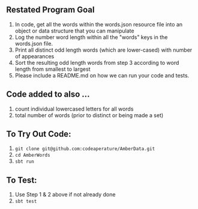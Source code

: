 ## Restated Program Goal
1. In code, get all the words within the words.json resource file into an object or data structure that you can manipulate
2. Log the number word length within all the "words" keys in the words.json file.
3. Print all distinct odd length words (which are lower-cased) with number of appearances
4. Sort the resulting odd length words from step 3 according to word length from smallest to largest 
5. Please include a README.md on how we can run your code and tests.

## Code added to also ...
1. count individual lowercased letters for all words
2. total number of words (prior to distinct or being made a set)


## To Try Out Code:
1. `git clone git@github.com:codeaperature/AmberData.git`
2. `cd AmberWords`
3. `sbt run`

## To Test:
1. Use Step 1 & 2 above if not already done
2. `sbt test`

